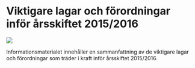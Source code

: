 # Viktigare lagar och förordningar inför årsskiftet 2015/2016

![](/contentassets/7ec845d7a2d64bd9a7866f2cf9d277a8/skarmklipp_vlf_2015_16_690.jpg?width=150&quality=85)


Informationsmaterialet innehåller en sammanfattning av de viktigare lagar och förordningar som träder i kraft inför årsskiftet 2015/2016\.
